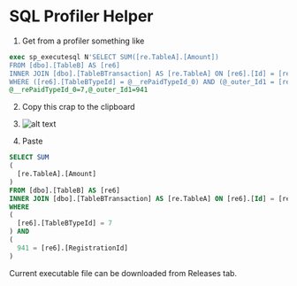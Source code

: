 # SQL Profiler Helper

1. Get from a profiler something like

```sql
exec sp_executesql N'SELECT SUM([re.TableA].[Amount])
FROM [dbo].[TableB] AS [re6]
INNER JOIN [dbo].[TableBTransaction] AS [re.TableA] ON [re6].[Id] = [re.TableA].[TableBId]
WHERE ([re6].[TableBTypeId] = @__rePaidTypeId_0) AND (@_outer_Id1 = [re6].[RegistrationId])',N'@__rePaidTypeId_0 int,@_outer_Id1 bigint',
@__rePaidTypeId_0=7,@_outer_Id1=941
```
2. Copy this crap to the clipboard

3. ![alt text](https://raw.githubusercontent.com/przemsen/SQLProfilerHelper/master/sqlprofhlpscreen.png)

4. Paste 

```sql
SELECT SUM
(
  [re.TableA].[Amount]
)
FROM [dbo].[TableB] AS [re6]
INNER JOIN [dbo].[TableBTransaction] AS [re.TableA] ON [re6].[Id] = [re.TableA].[TableBId]
WHERE 
(
  [re6].[TableBTypeId] = 7
) AND 
(
  941 = [re6].[RegistrationId]
)
```
Current executable file can be downloaded from Releases tab.

